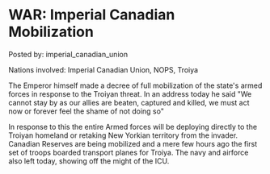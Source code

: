 # WAR: Imperial Canadian Mobilization 

Posted by: imperial_canadian_union

Nations involved: Imperial Canadian Union, NOPS, Troiya

The Emperor himself made a decree of full mobilization of the state's armed forces in response to the Troiyan threat. In an address today he said "We cannot stay by as our allies are beaten, captured and killed, we must act now or forever feel the shame of not doing so" 

In response to this the entire Armed forces will be deploying directly to the Troiyan homeland or retaking New Yorkian territory from the invader. Canadian Reserves are being mobilized and a mere few hours ago the first set of troops boarded transport planes for Troiya. The navy and airforce also left today, showing off the might of the ICU. 